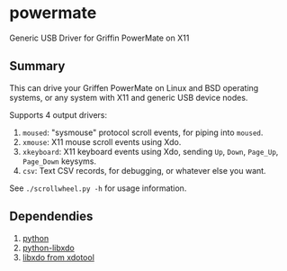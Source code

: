 # powermate
Generic USB Driver for Griffin PowerMate on X11

## Summary
This can drive your Griffen PowerMate on Linux and BSD operating systems, or any system with X11 and generic USB device nodes.

Supports 4 output drivers: 
1. `moused`: "sysmouse" protocol scroll events, for piping into `moused`.
2. `xmouse`: X11 mouse scroll events using Xdo.
3. `xkeyboard`: X11 keyboard events using Xdo, sending `Up`, `Down`, `Page_Up`, `Page_Down` keysyms.
4. `csv`: Text CSV records, for debugging, or whatever else you want.

See `./scrollwheel.py -h` for usage information.

## Dependendies
1. [python](https://python.org/)
2. [python-libxdo](https://pypi.python.org/pypi/python-libxdo/)
3. [libxdo from xdotool](https://github.com/jordansissel/xdotool)
